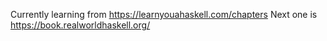 Currently learning from https://learnyouahaskell.com/chapters
Next one is https://book.realworldhaskell.org/
